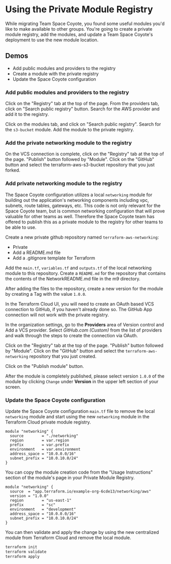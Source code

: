 # Using the Private Module Registry

While migrating Team Space Coyote, you found some useful modules you'd like to make available to other groups. You're going to create a private module registry, add the modules, and update a Team Space Coyote's deployment to use the new module location.

## Demos

- Add public modules and providers to the registry
- Create a module with the private registry
- Update the Space Coyote configuration


### Add public modules and providers to the registry

Click on the "Registry" tab at the top of the page. From the providers tab, click on "Search public registry" button. Search for the AWS provider and add it to the registry.

Click on the modules tab, and click on "Search public registry". Search for the `s3-bucket` module. Add the module to the private registry.

### Add the private networking module to the registry



On the VCS connection is complete, click on the "Registry" tab at the top of the page. "Publish" button followed by "Module". Click on the "GitHub" button and select the terraform-aws-s3-bucket repository that you just forked.



### Add private networking module to the registry

The Space Coyote configuration utilizes a local `networking` module for building out the application's networking components including vpc, subnets, route tables, gateways, etc.  This code is not only relevant for the Space Coyote team, but is common networking configuration that will prove valuable for other teams as well.  Therefore the Space Coyote team has offered to publish this as a private module to the registry for other teams to be able to use.

Create a new private github repository named `terraform-aws-networking`:

- Private
- Add a README.md file
- Add a .gitignore template for Terraform

Add the `main.tf`, `variables.tf` and `outputs.tf` of the local networking module to this repository.  Create a `README.md` for the repository that contains the contents of the NetworkREADME.md file in the m9 directory.

After adding the files to the repository, create a new version for the module by creating a Tag with the value `1.0.0`.

In the Terraform Cloud UI, you will need to create an OAuth based VCS connection to GitHub, if you haven't already done so. The GitHub App connection will not work with the private registry.

In the organization settings, go to the **Providers** area of Version control and Add a VCS provider. Select *GitHub.com (Custom)* from the list of providers and walk through the steps to create the connection via OAuth.

Click on the "Registry" tab at the top of the page. "Publish" button followed by "Module". Click on the "GitHub" button and select the `terraform-aws-networking` repository that you just created.

Click on the "Publish module" button.

After the module is completely published, please select version `1.0.0` of the module by clicking `Change` under **Version** in the upper left section of your screen.

### Update the Space Coyote configuration

Update the Space Coyote configuration `main.tf` file to remove the local `networking` module and start using the new `networking` module in the Terraform Cloud private module registry.

```hcl
module "networking" {
  source        = "./networking"
  region        = var.region
  prefix        = var.prefix
  environment   = var.environment
  address_space = "10.0.0.0/16"
  subnet_prefix = "10.0.10.0/24"
}
```

You can copy the module creation code from the "Usage Instructions" section of the module's page in your Private Module Registry.

```hcl
module "networking" {
  source  = "app.terraform.io/example-org-6cde13/networking/aws"
  version = "1.0.0"
  region        = "us-east-1"
  prefix        = "sc"
  environment   = "development"
  address_space = "10.0.0.0/16"
  subnet_prefix = "10.0.10.0/24"
}
```

You can then validate and apply the change by using the new centralized module from Terraform Cloud and remove the local module.

```bash
terraform init
terraform validate
terraform apply
```
